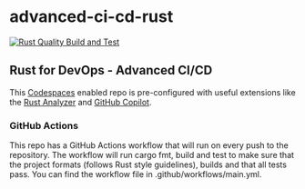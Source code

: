 # advanced-ci-cd-rust

[![Rust Quality Build and Test](https://github.com/rstrategist/advanced-ci-cd-rust/actions/workflows/main.yml/badge.svg)](https://github.com/rstrategist/advanced-ci-cd-rust/actions/workflows/main.yml)

## Rust for DevOps - Advanced CI/CD

This [Codespaces](https://docs.github.com/en/codespaces/overview) enabled repo is pre-configured with useful extensions like the [Rust Analyzer](https://marketplace.visualstudio.com/items?itemName=rust-lang.rust-analyzer) and [GitHub Copilot](https://docs.github.com/en/copilot/quickstart).

### GitHub Actions
This repo has a GitHub Actions workflow that will run on every push to the repository. The workflow will run cargo fmt, build and test to make sure that the project formats (follows Rust style guidelines), builds and that all tests pass. You can find the workflow file in .github/workflows/main.yml.
